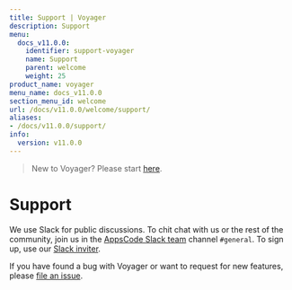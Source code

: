 ```yaml
---
title: Support | Voyager
description: Support
menu:
  docs_v11.0.0:
    identifier: support-voyager
    name: Support
    parent: welcome
    weight: 25
product_name: voyager
menu_name: docs_v11.0.0
section_menu_id: welcome
url: /docs/v11.0.0/welcome/support/
aliases:
- /docs/v11.0.0/support/
info:
  version: v11.0.0
---
```


> New to Voyager? Please start [here](/docs/v11.0.0/concepts/overview).

# Support

We use Slack for public discussions. To chit chat with us or the rest of the community, join us in the [AppsCode Slack team](https://appscode.slack.com/messages/C0XQFLGRM/details/) channel `#general`. To sign up, use our [Slack inviter](https://slack.appscode.com/).

If you have found a bug with Voyager or want to request for new features, please [file an issue](https://github.com/appscode/voyager/issues/new).
